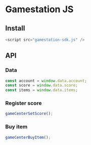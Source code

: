 # Gamestation JS

## Install

```js
<script src="gamestation-sdk.js" />
```

## API

### Data

```js
const account = window.data.account;
const score = window.data.score;
const items = window.data.items;
```

### Register score

```js
gameCenterSetScore();
```

### Buy item

```js
gameCenterBuyItem();
```
